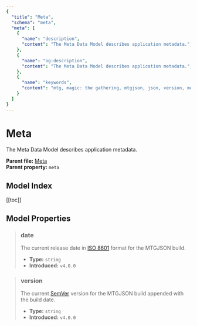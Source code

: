 ```yaml
---
{
  "title": "Meta",
  "schema": "meta",
  "meta": [
    {
      "name": "description",
      "content": "The Meta Data Model describes application metadata.",
    },
    {
      "name": "og:description",
      "content": "The Meta Data Model describes application metadata.",
    },
    {
      "name": "keywords",
      "content": "mtg, magic: the gathering, mtgjson, json, version, meta",
    }
  ]
}
---
```


# Meta

The Meta Data Model describes application metadata.

**Parent file:** [Meta](/downloads/all-files/#meta)  
**Parent property:** `meta`  

## Model Index

<PropertyToggler/>

[[toc]]

## Model Properties

> ### date  
> The current release date in [ISO 8601](https://www.iso.org/iso-8601-date-and-time-format.html) format for the MTGJSON build.  
>
> - **Type:** `string`  
> - **Introduced:** `v4.0.0`

> ### version  
> The current [SemVer](https://semver.org) version for the MTGJSON build appended with the build date.  
>
> - **Type:** `string`  
> - **Introduced:** `v4.0.0`

